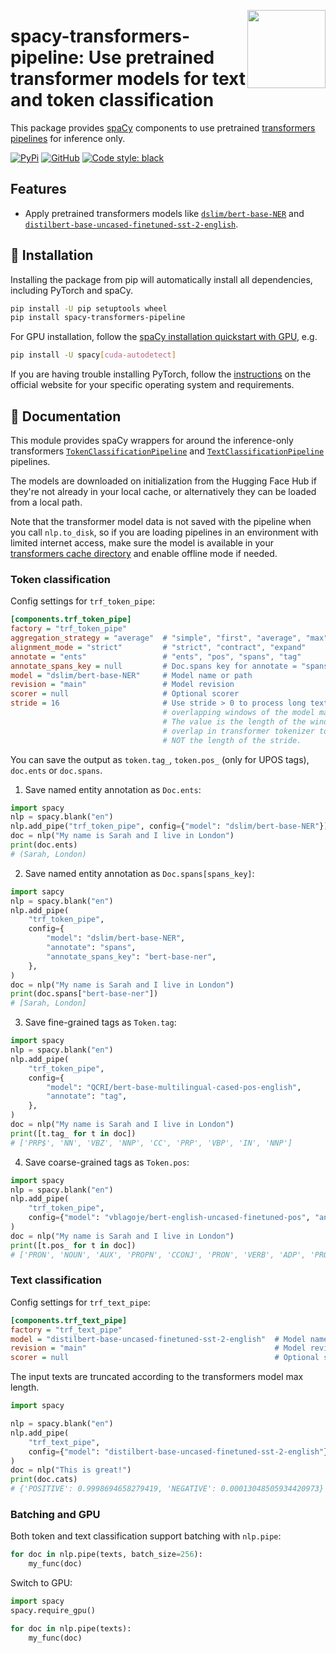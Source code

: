 <a href="https://explosion.ai"><img src="https://explosion.ai/assets/img/logo.svg" width="125" height="125" align="right" /></a>

# spacy-transformers-pipeline: Use pretrained transformer models for text and token classification

This package provides [spaCy](https://github.com/explosion/spaCy) components to
use pretrained
[transformers pipelines](https://huggingface.co/docs/transformers/main_classes/pipelines)
for inference only.

[![PyPi](https://img.shields.io/pypi/v/spacy-transformers-pipeline.svg?style=flat-square&logo=pypi&logoColor=white)](https://pypi.python.org/pypi/spacy-transformers-pipeline)
[![GitHub](https://img.shields.io/github/release/explosion/spacy-transformers-pipeline/all.svg?style=flat-square&logo=github)](https://github.com/explosion/spacy-transformers-pipeline/releases)
[![Code style: black](https://img.shields.io/badge/code%20style-black-000000.svg?style=flat-square)](https://github.com/ambv/black)

## Features

- Apply pretrained transformers models like
  [`dslim/bert-base-NER`](https://huggingface.co/dslim/bert-base-NER) and
  [`distilbert-base-uncased-finetuned-sst-2-english`](https://huggingface.co/distilbert-base-uncased-finetuned-sst-2-english).

## 🚀 Installation

Installing the package from pip will automatically install all dependencies,
including PyTorch and spaCy.

```bash
pip install -U pip setuptools wheel
pip install spacy-transformers-pipeline
```

For GPU installation, follow the
[spaCy installation quickstart with GPU](https://spacy.io/usage/), e.g.

```bash
pip install -U spacy[cuda-autodetect]
```

If you are having trouble installing PyTorch, follow the
[instructions](https://pytorch.org/get-started/locally/) on the official website
for your specific operating system and requirements.

## 📖 Documentation

This module provides spaCy wrappers for around the inference-only transformers
[`TokenClassificationPipeline`](https://huggingface.co/docs/transformers/main/en/main_classes/pipelines#transformers.TokenClassificationPipeline)
and
[`TextClassificationPipeline`](https://huggingface.co/docs/transformers/main/en/main_classes/pipelines#transformers.TextClassificationPipeline)
pipelines.

The models are downloaded on initialization from the Hugging Face Hub if they're
not already in your local cache, or alternatively they can be loaded from a
local path.

Note that the transformer model data is not saved with the pipeline when you
call `nlp.to_disk`, so if you are loading pipelines in an environment with
limited internet access, make sure the model is available in your
[transformers cache directory](https://huggingface.co/docs/transformers/main/en/installation#cache-setup)
and enable offline mode if needed.

### Token classification

Config settings for `trf_token_pipe`:

```ini
[components.trf_token_pipe]
factory = "trf_token_pipe"
aggregation_strategy = "average"  # "simple", "first", "average", "max"
alignment_mode = "strict"         # "strict", "contract", "expand"
annotate = "ents"                 # "ents", "pos", "spans", "tag"
annotate_spans_key = null         # Doc.spans key for annotate = "spans"
model = "dslim/bert-base-NER"     # Model name or path
revision = "main"                 # Model revision
scorer = null                     # Optional scorer
stride = 16                       # Use stride > 0 to process long texts in
                                  # overlapping windows of the model max length.
                                  # The value is the length of the window
                                  # overlap in transformer tokenizer tokens,
                                  # NOT the length of the stride.
```

You can save the output as `token.tag_`, `token.pos_` (only for UPOS tags),
`doc.ents` or `doc.spans`.

1. Save named entity annotation as `Doc.ents`:

```python
import spacy
nlp = spacy.blank("en")
nlp.add_pipe("trf_token_pipe", config={"model": "dslim/bert-base-NER"})
doc = nlp("My name is Sarah and I live in London")
print(doc.ents)
# (Sarah, London)
```

2. Save named entity annotation as `Doc.spans[spans_key]`:

```python
import sapcy
nlp = spacy.blank("en")
nlp.add_pipe(
    "trf_token_pipe",
    config={
        "model": "dslim/bert-base-NER",
        "annotate": "spans",
        "annotate_spans_key": "bert-base-ner",
    },
)
doc = nlp("My name is Sarah and I live in London")
print(doc.spans["bert-base-ner"])
# [Sarah, London]
```

3. Save fine-grained tags as `Token.tag`:

```python
import spacy
nlp = spacy.blank("en")
nlp.add_pipe(
    "trf_token_pipe",
    config={
        "model": "QCRI/bert-base-multilingual-cased-pos-english",
        "annotate": "tag",
    },
)
doc = nlp("My name is Sarah and I live in London")
print([t.tag_ for t in doc])
# ['PRP$', 'NN', 'VBZ', 'NNP', 'CC', 'PRP', 'VBP', 'IN', 'NNP']
```

4. Save coarse-grained tags as `Token.pos`:

```python
import spacy
nlp = spacy.blank("en")
nlp.add_pipe(
    "trf_token_pipe",
    config={"model": "vblagoje/bert-english-uncased-finetuned-pos", "annotate": "pos"},
)
doc = nlp("My name is Sarah and I live in London")
print([t.pos_ for t in doc])
# ['PRON', 'NOUN', 'AUX', 'PROPN', 'CCONJ', 'PRON', 'VERB', 'ADP', 'PROPN']
```

### Text classification

Config settings for `trf_text_pipe`:

```ini
[components.trf_text_pipe]
factory = "trf_text_pipe"
model = "distilbert-base-uncased-finetuned-sst-2-english"  # Model name or path
revision = "main"                                          # Model revision
scorer = null                                              # Optional scorer
```

The input texts are truncated according to the transformers model max length.

```python
import spacy

nlp = spacy.blank("en")
nlp.add_pipe(
    "trf_text_pipe",
    config={"model": "distilbert-base-uncased-finetuned-sst-2-english"},
)
doc = nlp("This is great!")
print(doc.cats)
# {'POSITIVE': 0.9998694658279419, 'NEGATIVE': 0.00013048505934420973}
```

### Batching and GPU

Both token and text classification support batching with `nlp.pipe`:

```python
for doc in nlp.pipe(texts, batch_size=256):
    my_func(doc)
```

Switch to GPU:

```python
import spacy
spacy.require_gpu()

for doc in nlp.pipe(texts):
    my_func(doc)
```
